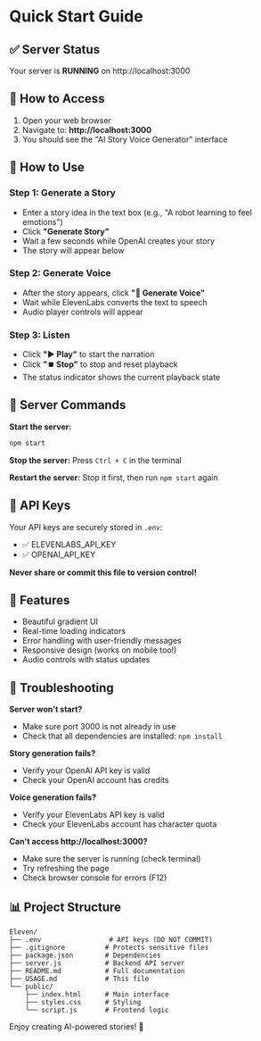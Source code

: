 # Quick Start Guide

## ✅ Server Status
Your server is **RUNNING** on http://localhost:3000

## 🚀 How to Access

1. Open your web browser
2. Navigate to: **http://localhost:3000**
3. You should see the "AI Story Voice Generator" interface

## 📝 How to Use

### Step 1: Generate a Story
- Enter a story idea in the text box (e.g., "A robot learning to feel emotions")
- Click **"Generate Story"**
- Wait a few seconds while OpenAI creates your story
- The story will appear below

### Step 2: Generate Voice
- After the story appears, click **"🎵 Generate Voice"**
- Wait while ElevenLabs converts the text to speech
- Audio player controls will appear

### Step 3: Listen
- Click **"▶️ Play"** to start the narration
- Click **"⏹️ Stop"** to stop and reset playback
- The status indicator shows the current playback state

## 🔧 Server Commands

**Start the server:**
```bash
npm start
```

**Stop the server:**
Press `Ctrl + C` in the terminal

**Restart the server:**
Stop it first, then run `npm start` again

## 🔑 API Keys
Your API keys are securely stored in `.env`:
- ✅ ELEVENLABS_API_KEY
- ✅ OPENAI_API_KEY

**Never share or commit this file to version control!**

## 🎨 Features
- Beautiful gradient UI
- Real-time loading indicators
- Error handling with user-friendly messages
- Responsive design (works on mobile too!)
- Audio controls with status updates

## 🐛 Troubleshooting

**Server won't start?**
- Make sure port 3000 is not already in use
- Check that all dependencies are installed: `npm install`

**Story generation fails?**
- Verify your OpenAI API key is valid
- Check your OpenAI account has credits

**Voice generation fails?**
- Verify your ElevenLabs API key is valid
- Check your ElevenLabs account has character quota

**Can't access http://localhost:3000?**
- Make sure the server is running (check terminal)
- Try refreshing the page
- Check browser console for errors (F12)

## 📊 Project Structure
```
Eleven/
├── .env                 # API keys (DO NOT COMMIT)
├── .gitignore          # Protects sensitive files
├── package.json        # Dependencies
├── server.js           # Backend API server
├── README.md           # Full documentation
├── USAGE.md            # This file
└── public/
    ├── index.html      # Main interface
    ├── styles.css      # Styling
    └── script.js       # Frontend logic
```

Enjoy creating AI-powered stories! 🎉
